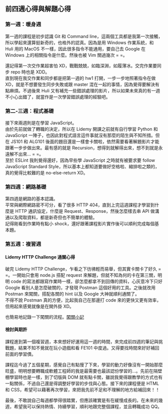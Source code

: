 ## 前四週心得與解題心得

### 第一週：暖身週

第一週的課程是初步認識 Git 和 Command line，這兩個工具都是我第一次接觸，所以學起來還算挺新奇的，也格外的認真。因為是用 Windows 作業系統，和 Huli 用的 MacOS 不一樣，因此很多指令不能通用，要自己去 Google 在 Windows 上的相關指令是什麼。然後也被 Vim 關過幾次 = =。

還記得第一次交作業超害怕 XD，戰戰兢兢，如臨深淵，如履薄冰。交完作業要同步 repo 時也是 XDD。  
直到現在我交作業和同步都是把第一週的 hw1 打開，一步一步地照著指令在做 XD，就是不想要發生同步失敗或跟 master 混在一起的事情，因為覺得要解決有點麻煩。不過後來 Huli 又有補充一些錯誤處理的影片，所以如果未來真的有一週不小心出錯了，就當作是一次學習錯誤處理的經驗吧。

### 第二-三週：程式基礎

接下來兩週則是在學習 JavaScript。  
由於先前就做了轉職的決定，所以在 Lidemy 開課之前就有自行學習 Python 和 JavaScript 一陣子，也因此對程式語言這件事就沒有那麼的陌生與不知所措。但在 JS101 和 ALG101 後面的題目還是一樣會卡關啦，依然需要看著解題影片才能跟著一步步做出來。最有感的就是 Recursion，想得到就解得出來，想不到就是永遠解不出來... = =。  
至於 ESLint 我則覺得還好，因為早些學 JavaScript 之時就有被要求要 follow JavaScript Standard Style，所以基本上都知道要做好空格啦、縮排啦之類的，真的覺得比較難的是 no-else-return XD。

### 第四週：網路基礎

第四週是網路的基本認識。  
平常與網際網路密不可分，看了很多 HTTP 404，直到上完這週課程才學習到什麼是 HTTP 通訊協定，什麼是 Request、Response，然後怎麼樣去串 API 做溝通以及爬取資料，都是新奇但也不簡單的體驗。  
記得剛看到作業時有點小 shock，還好跟著課程影片實作後可以順利完成每個基本題。

### 第五週：複習週

#### Lidemy HTTP Challenge 通關心得

破完 Lidemy HTTP Challenge，乍看之下彷彿輕而易舉，但其實卡關卡了好久 = =。一開始只會用 node.js 搭配 request 來解題，但就不知為何的卡在第三關，明明 code 的寫法都跟寫作業時一樣，卻怎麼都拿不到回傳的資料，心灰意冷下只好 Google 看別人是怎麼破關的，才發現 Postman 這個好用的工具。之後就改用 Postman 來闖關，搭配各關的 hint 以及 Google 大神就順利通關了。  
不得不說 Postman 真的方便，比起我自己在那邊打 code 來的更快又更有效率，但用起來感覺就像是在開外掛 XD。

也簡易地記錄一下闖關的流程。[闖關小記](https://hackmd.io/@8Zg9XKCjTxS_O34Q9fl3LQ/rkFmt5_JP)

#### 檢討與期許

課程進到第一個複習週，本來想好好運用這一週的時間，來完成前四週的筆記與挑戰題，結果不知不覺就在玩小遊戲和看 FE101 中度過。又得要找時間來好好補回前面的學習債。

課程迄今過了五個星期，感覺自己有點慢了下來，學習的動力好像沒有一開始那麼旺盛，明明想要轉職成軟體工程師的我是最需要也最該認份學習的...。先前在隔壁棚學習時也是一樣，到了切版與 DOM 就有點卡關，雖說我覺得跟教學的方式也有一點關係，不過自己還是得調整好學習的步伐與心態。接下來的課程便是 HTML 和 CSS，希望可以藉著再次學習，來把我先前不足和不理解的地方給補回來！！

最後，不敢說自己每週都學得很踏實，但應該確實是有在緩慢成長的。在未來的幾週，希望我可以保持熱情、持續學習，順利地跟完整個課程，並且轉職成功 QQ。
